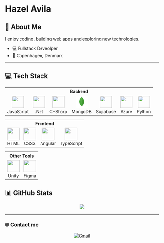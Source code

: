 # Hazel Avila
## 📌 About Me

I enjoy coding, building web apps and exploring new technologies.
- 💻 Fullstack Deveolper
- 📍 Copenhagen, Denmark


---

## 💻 Tech Stack

<div align="center">
  <table style="border-collapse: collapse; border: none;">
    <tr>
      <th colspan="7">Backend</th>
    </tr>
    <tr>
      <td align="center"><img src="https://cdn.jsdelivr.net/gh/devicons/devicon@latest/icons/javascript/javascript-original.svg" width="40" height="40"/><br>JavaScript</td>
      <td align="center"><img src="https://cdn.jsdelivr.net/gh/devicons/devicon@latest/icons/dotnetcore/dotnetcore-original.svg" width="40" height="40"/><br>.Net</td>
      <td align="center"><img src="https://cdn.jsdelivr.net/gh/devicons/devicon@latest/icons/csharp/csharp-plain.svg" width="40" height="40"/><br>C-Sharp</td>
      <td align="center"><img src="https://raw.githubusercontent.com/devicons/devicon/master/icons/mongodb/mongodb-original.svg" width="40" height="40"/><br>MongoDB</td>
      <td align="center"><img src="https://cdn.jsdelivr.net/gh/devicons/devicon@latest/icons/supabase/supabase-original.svg" width="40" height="40"/><br>Supabase</td>
      <td align="center"><img src="https://cdn.jsdelivr.net/gh/devicons/devicon@latest/icons/azure/azure-original.svg" width="40" height="40"/><br>Azure</td>
      <td align="center"><img src="https://cdn.jsdelivr.net/gh/devicons/devicon@latest/icons/python/python-original.svg" width="40" height="40"/><br>Python</td>
    </tr>
  </table>
</div>


<div align="center">
    <table style="border-collapse: collapse; border: none;">
          <tr>
      <th colspan="4">Frontend</th>
    </tr>
    <tr>
      <td align="center"><img src="https://cdn.jsdelivr.net/gh/devicons/devicon@latest/icons/html5/html5-original.svg" width="40" height="40"/><br>HTML</td>
      <td align="center"><img src="https://cdn.jsdelivr.net/gh/devicons/devicon@latest/icons/css3/css3-original.svg" width="40" height="40"/><br>CSS3</td>
      <td align="center"><img src="https://cdn.jsdelivr.net/gh/devicons/devicon@latest/icons/angularjs/angularjs-plain.svg" width="40" height="40"/><br>Angular</td>
      <td align="center"><img src="https://cdn.jsdelivr.net/gh/devicons/devicon@latest/icons/typescript/typescript-original.svg" width="40" height="40"/><br>TypeScript</td>
    </tr>
    </table>
</div>

<div align="center">
    <table style="border-collapse: collapse; border: none;">
    <tr>
      <th colspan="7">Other Tools</th>
    </tr>
    <tr>
      <td align="center"><img src="https://cdn.jsdelivr.net/gh/devicons/devicon@latest/icons/unity/unity-plain.svg" width="40" height="40"/><br>Unity</td>
      <td align="center"><img src="https://cdn.jsdelivr.net/gh/devicons/devicon@latest/icons/figma/figma-original.svg" width="40" height="40"/><br>Figma</td>
    </tr>
    </table>
</div>

## 📊 GitHub Stats

<p align="center">
  <img src="https://github-readme-stats.vercel.app/api?username=hazavi&show_icons=true&theme=radical" width="48%"/>
</p>

---
### 🌐 Contact me
<div align="center">
<a href="mailto:sanchaiavila@gmail.com" target="_blank"><img src="https://cdn.jsdelivr.net/npm/simple-icons@v7/icons/gmail.svg" alt="Gmail" width="24" height="24"/></a>
</div>


